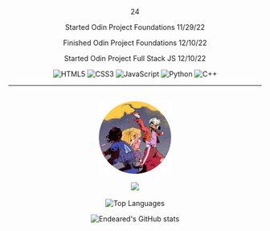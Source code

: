 <p align="center">
    24
</p>

<div align="center">
    
<p>Started Odin Project Foundations 11/29/22</p>
<p>Finished Odin Project Foundations 12/10/22</p>
<p>Started Odin Project Full Stack JS 12/10/22</p>

![HTML5](https://img.shields.io/badge/html5-%23E34F26.svg?style=for-the-badge&logo=html5&logoColor=white)
![CSS3](https://img.shields.io/badge/css3-%231572B6.svg?style=for-the-badge&logo=css3&logoColor=white)
![JavaScript](https://img.shields.io/badge/javascript-%23323330.svg?style=for-the-badge&logo=javascript&logoColor=%23F7DF1E)
![Python](https://img.shields.io/badge/python-3670A0?style=for-the-badge&logo=python&logoColor=ffdd54)
![C++](https://img.shields.io/badge/c++-%2300599C.svg?style=for-the-badge&logo=c%2B%2B&logoColor=white)

</div>

---

</br>

<div align="center">
    <img style="width:15vw;" src="endeared.png">
</div>

<div align="center">

![](https://komarev.com/ghpvc/?username=Endeared&color=FF0000&label=Profile+visits:&style=flat)

</div>

<div align="center">
    
![Top Languages](https://github-readme-stats.vercel.app/api/top-langs/?username=endeared&layout=compact&theme=radical)
    
</div>

<div align="center">
    
![Endeared's GitHub stats](https://github-readme-stats.vercel.app/api?username=endeared&theme=radical)
    
</div>



